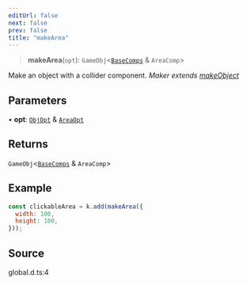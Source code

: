 ```yaml
---
editUrl: false
next: false
prev: false
title: "makeArea"
---
```


> **makeArea**(`opt`): `GameObj`\<[`BaseComps`](../type-aliases/BaseComps.md) & `AreaComp`\>

Make an object with a collider component.
*Maker extends [makeObject](../../../../../api/functions/makeobject)*

## Parameters

• **opt**: [`ObjOpt`](../type-aliases/ObjOpt.md) & [`AreaOpt`](../type-aliases/AreaOpt.md)

## Returns

`GameObj`\<[`BaseComps`](../type-aliases/BaseComps.md) & `AreaComp`\>

## Example

```js
const clickableArea = k.add(makeArea({
  width: 100,
  height: 100,
}));
```

## Source

global.d.ts:4
